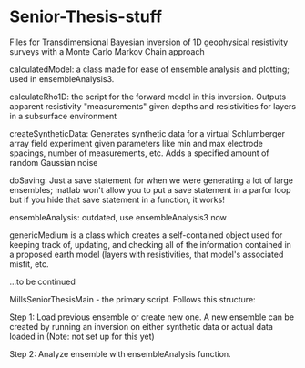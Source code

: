 # Senior-Thesis-stuff
Files for Transdimensional Bayesian inversion of 1D geophysical resistivity surveys with a Monte Carlo Markov Chain approach

calculatedModel: a class made for ease of ensemble analysis and plotting; used in ensembleAnalysis3.

calculateRho1D: the script for the forward model in this inversion. Outputs apparent resistivity "measurements" given depths and 
resistivities for layers in a subsurface environment

createSyntheticData: Generates synthetic data for a virtual Schlumberger array field experiment given 
parameters like min and max electrode spacings, number of measurements, etc. Adds a specified amount of random Gaussian noise

doSaving: Just a save statement for when we were generating a lot of large ensembles;
matlab won't allow you to put a save statement in a parfor loop but if you hide that save statement in a function, it works!

ensembleAnalysis: outdated, use ensembleAnalysis3 now



genericMedium is a class which creates a self-contained object used for keeping track of, updating, and checking
all of the information contained in a proposed earth model (layers with resistivities, that model's associated 
misfit, etc.

...to be continued

MillsSeniorThesisMain - the primary script. Follows this structure:




Step 1: Load previous ensemble or create new one. 
A new ensemble can be created by running an inversion on either synthetic data or actual data loaded in (Note: not set up for this yet)

Step 2: Analyze ensemble with ensembleAnalysis function.